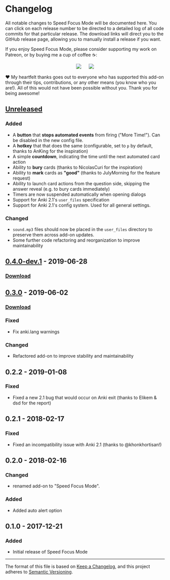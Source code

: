 # Changelog

All notable changes to Speed Focus Mode will be documented here. You can click on each release number to be directed to a detailed log of all code commits for that particular release. The download links will direct you to the GitHub release page, allowing you to manually install a release if you want.

If you enjoy Speed Focus Mode, please consider supporting my work on Patreon, or by buying me a cup of coffee :coffee::

<p align="center">
<a href="https://www.patreon.com/glutanimate" rel="nofollow" title="Support me on Patreon 😄"><img src="https://glutanimate.com/logos/patreon_button.svg"></a>      <a href="https://ko-fi.com/X8X0L4YV" rel="nofollow" title="Buy me a coffee 😊"><img src="https://glutanimate.com/logos/kofi_button.svg"></a>
</p>

:heart: My heartfelt thanks goes out to everyone who has supported this add-on through their tips, contributions, or any other means (you know who you are!). All of this would not have been possible without you. Thank you for being awesome!

## [Unreleased]

### Added

- A **button** that **stops automated events** from firing ("More Time!"). Can be disabled in the new config file.
- A **hotkey** that that does the same (configurable, set to `p` by default,  thanks to AnKing for the inspiration)
- A simple **countdown**, indicating the time until the next automated card action
- Ability to **bury** cards (thanks to NicolasCuri for the inspiration)
- Ability to **mark** cards as **"good"** (thanks to JulyMorning for the feature request)
- Ability to launch card actions from the question side, skipping the answer reveal (e.g. to bury cards immediately)
- Timers are now suspended automatically when opening dialogs
- Support for Anki 2.1's `user_files` specification
- Support for Anki 2.1's config system. Used for all general settings.

### Changed

- `sound.mp3` files should now be placed in the `user_files` directory to preserve them across add-on updates.
- Some further code refactoring and reorganization to improve maintainability

## [0.4.0-dev.1] - 2019-06-28

### [Download](https://github.com/glutanimate/speed-focus-mode/releases/tag/v0.4.0-dev.1)

## [0.3.0] - 2019-06-02

### [Download](https://github.com/glutanimate/speed-focus-mode/releases/tag/v0.3.0)

### Fixed

- Fix anki.lang warnings

### Changed

- Refactored add-on to improve stability and maintainability

## 0.2.2 - 2019-01-08

### Fixed

- Fixed a new 2.1 bug that would occur on Anki exit (thanks to Elikem & dsd for the report)

## 0.2.1 - 2018-02-17

### Fixed

- Fixed an incompatibility issue with Anki 2.1 (thanks to @khonkhortisan!)

## 0.2.0 - 2018-02-16

### Changed

- renamed add-on to "Speed Focus Mode".

### Added

- Added auto alert option

## 0.1.0 - 2017-12-21

### Added

- Initial release of Speed Focus Mode

[Unreleased]: https://github.com/glutanimate/speed-focus-mode/compare/v0.4.0-dev.1...HEAD
[0.4.0-dev.1]: https://github.com/glutanimate/speed-focus-mode/compare/v0.3.0...v0.4.0-dev.1
[0.3.0]: https://github.com/glutanimate/speed-focus-mode/releases/tag/v0.3.0

-----

The format of this file is based on [Keep a Changelog](https://keepachangelog.com/en/1.0.0/), and this project adheres to [Semantic Versioning](https://semver.org/spec/v2.0.0.html).